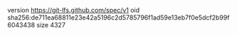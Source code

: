 version https://git-lfs.github.com/spec/v1
oid sha256:de711ea68811e23e42a5196c2d5785796f1ad59e13eb7f0e5dcf2b99f6043438
size 4327
